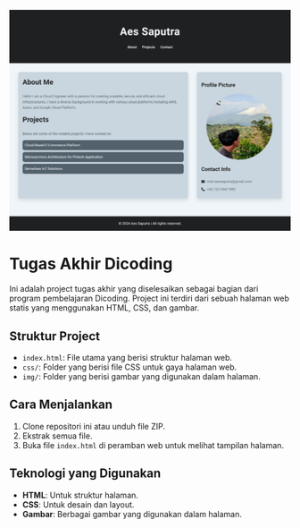 ![Tampilan](img/web.png)

# Tugas Akhir Dicoding

Ini adalah project tugas akhir yang diselesaikan sebagai bagian dari program pembelajaran Dicoding. Project ini terdiri dari sebuah halaman web statis yang menggunakan HTML, CSS, dan gambar.

## Struktur Project

- `index.html`: File utama yang berisi struktur halaman web.
- `css/`: Folder yang berisi file CSS untuk gaya halaman web.
- `img/`: Folder yang berisi gambar yang digunakan dalam halaman.

## Cara Menjalankan

1. Clone repositori ini atau unduh file ZIP.
2. Ekstrak semua file.
3. Buka file `index.html` di peramban web untuk melihat tampilan halaman.

## Teknologi yang Digunakan

- **HTML**: Untuk struktur halaman.
- **CSS**: Untuk desain dan layout.
- **Gambar**: Berbagai gambar yang digunakan dalam halaman.
